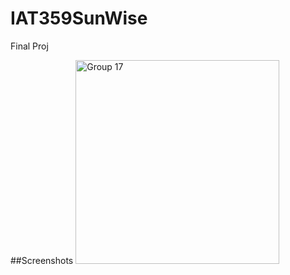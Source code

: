 # IAT359SunWise
 Final Proj

##Screenshots
<img width="326" alt="Group 17" src="https://github.com/user-attachments/assets/26a0a2a3-9d2a-4f7a-8016-0bdd647e606b" />

